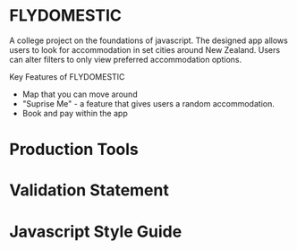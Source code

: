 # FLYDOMESTIC
A college project on the foundations of javascript. The designed app allows users to look for accommodation in set cities around New Zealand. Users can alter filters to only view preferred accommodation options.

Key Features of FLYDOMESTIC
* Map that you can move around
* "Suprise Me" - a feature that gives users a random accommodation.
* Book and pay within the app
# Production Tools
# Validation Statement
# Javascript Style Guide
